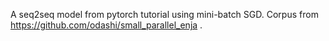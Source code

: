 A seq2seq model from pytorch tutorial using mini-batch SGD. Corpus from https://github.com/odashi/small_parallel_enja .
